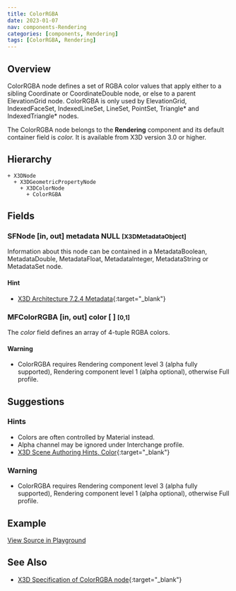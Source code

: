 ```yaml
---
title: ColorRGBA
date: 2023-01-07
nav: components-Rendering
categories: [components, Rendering]
tags: [ColorRGBA, Rendering]
---
```

<style>
.post h3 {
  word-spacing: 0.2em;
}
</style>

## Overview

ColorRGBA node defines a set of RGBA color values that apply either to a sibling Coordinate or CoordinateDouble node, or else to a parent ElevationGrid node. ColorRGBA is only used by ElevationGrid, IndexedFaceSet, IndexedLineSet, LineSet, PointSet, Triangle* and IndexedTriangle* nodes.

The ColorRGBA node belongs to the **Rendering** component and its default container field is *color.* It is available from X3D version 3.0 or higher.

## Hierarchy

```
+ X3DNode
  + X3DGeometricPropertyNode
    + X3DColorNode
      + ColorRGBA
```

## Fields

### SFNode [in, out] **metadata** NULL <small>[X3DMetadataObject]</small>

Information about this node can be contained in a MetadataBoolean, MetadataDouble, MetadataFloat, MetadataInteger, MetadataString or MetadataSet node.

#### Hint

- [X3D Architecture 7.2.4 Metadata](https://www.web3d.org/specifications/X3Dv4Draft/ISO-IEC19775-1v4-IS.proof//Part01/components/core.html#Metadata){:target="_blank"}

### MFColorRGBA [in, out] **color** [ ] <small>[0,1]</small>

The *color* field defines an array of 4-tuple RGBA colors.

#### Warning

- ColorRGBA requires Rendering component level 3 (alpha fully supported), Rendering component level 1 (alpha optional), otherwise Full profile.

## Suggestions

### Hints

- Colors are often controlled by Material instead.
- Alpha channel may be ignored under Interchange profile.
- [X3D Scene Authoring Hints, Color](https://www.web3d.org/x3d/content/examples/X3dSceneAuthoringHints.html#Color){:target="_blank"}

### Warning

- ColorRGBA requires Rendering component level 3 (alpha fully supported), Rendering component level 1 (alpha optional), otherwise Full profile.

## Example

<x3d-canvas src="https://create3000.github.io/media/examples/Rendering/ColorRGBA/ColorRGBA.x3d" update="auto"></x3d-canvas>

[View Source in Playground](/x_ite/playground/?url=https://create3000.github.io/media/examples/Rendering/ColorRGBA/ColorRGBA.x3d)

## See Also

- [X3D Specification of ColorRGBA node](https://www.web3d.org/documents/specifications/19775-1/V4.0/Part01/components/rendering.html#ColorRGBA){:target="_blank"}
